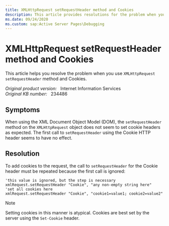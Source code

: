 ```yaml
---
title: XMLHttpRequest setRequestHeader method and Cookies
description: This article provides resolutions for the problem when you use XMLHttpRequest setRequestHeader method and Cookies.
ms.date: 09/24/2020
ms.custom: sap:Active Server Pages\Debugging
---
```

# XMLHttpRequest setRequestHeader method and Cookies

This article helps you resolve the problem when you use `XMLHttpRequest` `setRequestHeader` method and Cookies.

_Original product version:_ &nbsp; Internet Information Services  
_Original KB number:_ &nbsp; 234486

## Symptoms

When using the XML Document Object Model (DOM), the `setRequestHeader` method on the `XMLHttpRequest` object does not seem to set cookie headers as expected. The first call to `setRequestHeader` using the Cookie HTTP header seems to have no effect.

## Resolution

To add cookies to the request, the call to `setRequestHeader` for the Cookie header must be repeated because the first call is ignored:

```vbscript
'this value is ignored, but the step is necessary
xmlRequest.setRequestHeader "Cookie", "any non-empty string here"
'set all cookies here
xmlRequest.setRequestHeader "Cookie", "cookie1=value1; cookie2=value2"
```

> [!NOTE]
> Setting cookies in this manner is atypical. Cookies are best set by the server using the `Set-Cookie` header.
